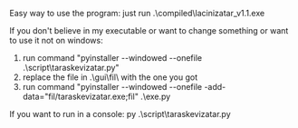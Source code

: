 Easy way to use the program:
just run .\compiled\lacinizatar_v1.1.exe

If you don't believe in my executable or want to change something or want to use it not on windows:
1) run command "pyinstaller --windowed --onefile .\script\taraskevizatar.py"
2) replace the file in .\gui\fil\ with the one you got
3) run command "pyinstaller --windowed --onefile -add-data="fil/taraskevizatar.exe;fil" .\exe.py

If you want to run in a console:
py .\script\taraskevizatar.py
